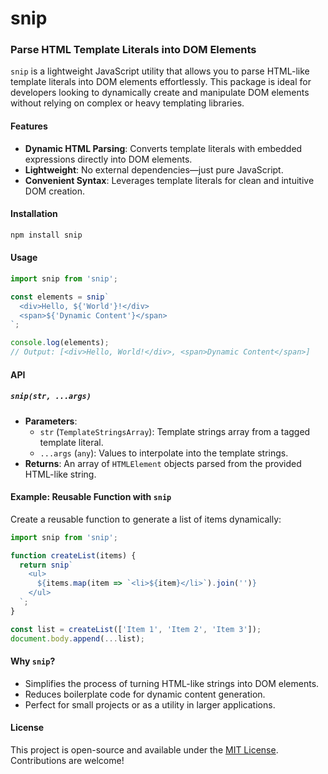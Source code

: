 # snip
### Parse HTML Template Literals into DOM Elements

`snip` is a lightweight JavaScript utility that allows you to parse HTML-like template literals into DOM elements effortlessly. This package is ideal for developers looking to dynamically create and manipulate DOM elements without relying on complex or heavy templating libraries.

#### Features
- **Dynamic HTML Parsing**: Converts template literals with embedded expressions directly into DOM elements.
- **Lightweight**: No external dependencies—just pure JavaScript.
- **Convenient Syntax**: Leverages template literals for clean and intuitive DOM creation.

#### Installation
```bash
npm install snip
```

#### Usage
```javascript
import snip from 'snip';

const elements = snip`
  <div>Hello, ${'World'}!</div>
  <span>${'Dynamic Content'}</span>
`;

console.log(elements);
// Output: [<div>Hello, World!</div>, <span>Dynamic Content</span>]
```

#### API

##### `snip(str, ...args)`
- **Parameters**:
  - `str` (`TemplateStringsArray`): Template strings array from a tagged template literal.
  - `...args` (`any`): Values to interpolate into the template strings.
- **Returns**: An array of `HTMLElement` objects parsed from the provided HTML-like string.

#### Example: Reusable Function with `snip`
Create a reusable function to generate a list of items dynamically:

```javascript
import snip from 'snip';

function createList(items) {
  return snip`
    <ul>
      ${items.map(item => `<li>${item}</li>`).join('')}
    </ul>
  `;
}

const list = createList(['Item 1', 'Item 2', 'Item 3']);
document.body.append(...list);
```

#### Why `snip`?
- Simplifies the process of turning HTML-like strings into DOM elements.
- Reduces boilerplate code for dynamic content generation.
- Perfect for small projects or as a utility in larger applications.

#### License
This project is open-source and available under the [MIT License](LICENSE). Contributions are welcome!
